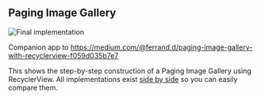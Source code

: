 ## Paging Image Gallery

![Final implementation](vfinal.gif)

Companion app to https://medium.com/@ferrand.d/paging-image-gallery-with-recyclerview-f059d035b7e7

This shows the step-by-step construction of a Paging Image Gallery using RecyclerView. All implementations exist [side by side](app/src/main/java/com/davidferrand/pagingimagegallery/recyclerview) so you can easily compare them.